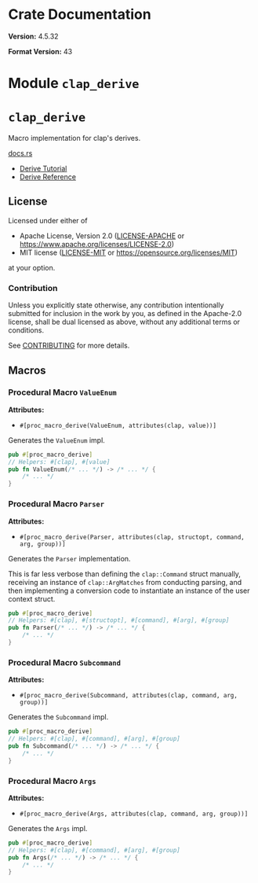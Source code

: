 # Crate Documentation

**Version:** 4.5.32

**Format Version:** 43

# Module `clap_derive`

# `clap_derive`

Macro implementation for clap's derives.

[docs.rs](https://docs.rs/clap)
- [Derive Tutorial](https://docs.rs/clap/latest/clap/_derive/_tutorial/index.html)
- [Derive Reference](https://docs.rs/clap/latest/clap/_derive/index.html)

## License

Licensed under either of

- Apache License, Version 2.0 ([LICENSE-APACHE](LICENSE-APACHE) or <https://www.apache.org/licenses/LICENSE-2.0>)
- MIT license ([LICENSE-MIT](LICENSE-MIT) or <https://opensource.org/licenses/MIT>)

at your option.

### Contribution

Unless you explicitly state otherwise, any contribution intentionally submitted
for inclusion in the work by you, as defined in the Apache-2.0 license, shall be
dual licensed as above, without any additional terms or conditions.

See [CONTRIBUTING](CONTRIBUTING.md) for more details.

## Macros

### Procedural Macro `ValueEnum`

**Attributes:**

- `#[proc_macro_derive(ValueEnum, attributes(clap, value))]`

Generates the `ValueEnum` impl.

```rust
pub #[proc_macro_derive]
// Helpers: #[clap], #[value]
pub fn ValueEnum(/* ... */) -> /* ... */ {
    /* ... */
}
```

### Procedural Macro `Parser`

**Attributes:**

- `#[proc_macro_derive(Parser, attributes(clap, structopt, command, arg, group))]`

Generates the `Parser` implementation.

This is far less verbose than defining the `clap::Command` struct manually,
receiving an instance of `clap::ArgMatches` from conducting parsing, and then
implementing a conversion code to instantiate an instance of the user
context struct.

```rust
pub #[proc_macro_derive]
// Helpers: #[clap], #[structopt], #[command], #[arg], #[group]
pub fn Parser(/* ... */) -> /* ... */ {
    /* ... */
}
```

### Procedural Macro `Subcommand`

**Attributes:**

- `#[proc_macro_derive(Subcommand, attributes(clap, command, arg, group))]`

Generates the `Subcommand` impl.

```rust
pub #[proc_macro_derive]
// Helpers: #[clap], #[command], #[arg], #[group]
pub fn Subcommand(/* ... */) -> /* ... */ {
    /* ... */
}
```

### Procedural Macro `Args`

**Attributes:**

- `#[proc_macro_derive(Args, attributes(clap, command, arg, group))]`

Generates the `Args` impl.

```rust
pub #[proc_macro_derive]
// Helpers: #[clap], #[command], #[arg], #[group]
pub fn Args(/* ... */) -> /* ... */ {
    /* ... */
}
```

